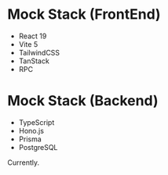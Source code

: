 # Mock Stack (FrontEnd)

- React 19
- Vite 5
- TailwindCSS
- TanStack
- RPC

# Mock Stack (Backend)

- TypeScript
- Hono.js
- Prisma
- PostgreSQL

Currently.
